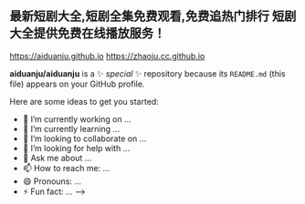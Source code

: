 ## 最新短剧大全,短剧全集免费观看,免费追热门排行 短剧大全提供免费在线播放服务！

<https://aiduanju.github.io>
<https://zhaoju.cc.github.io>

**aiduanju/aiduanju** is a ✨ _special_ ✨ repository because its `README.md` (this file) appears on your GitHub profile.

Here are some ideas to get you started:

- 🔭 I’m currently working on ...
- 🌱 I’m currently learning ...
- 👯 I’m looking to collaborate on ...
- 🤔 I’m looking for help with ...
- 💬 Ask me about ...
- 📫 How to reach me: ...
- 😄 Pronouns: ...
- ⚡ Fun fact: ...
-->
